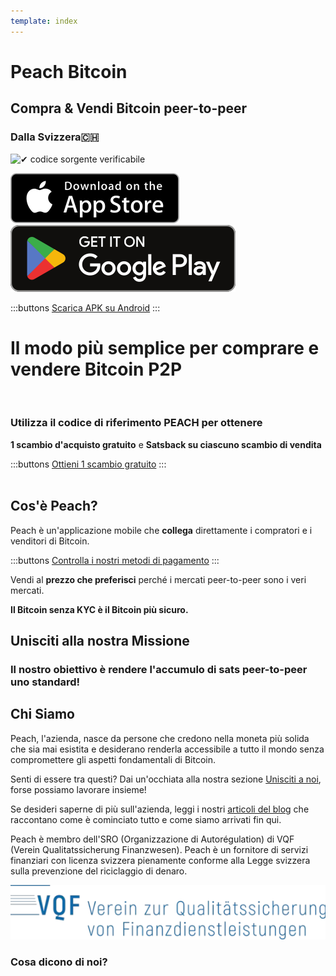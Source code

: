 ```yaml
---
template: index
---
```


<!--[teaser]-->
# Peach Bitcoin
## Compra & Vendi Bitcoin <span>peer-to-peer</span>
### Dalla Svizzera🇨🇭


<div class="inner-wrap">

![✔ codice sorgente verificabile](/img/phones.png)

<div>
  <div class="md:flex items-end">
    <a href="https://testflight.apple.com/join/wfSPFEWG"><img class="h-180px md:h-90px" src="/img/home/download-on-the-app-store.svg" alt="Download on the Apple Store"></a>
    <a class="md:ml-4" href="https://play.google.com/store/apps/details?id=com.peachbitcoin.peach.mainnet"><img class="h-180px md:h-90px" src="/img/home/get-it-on-google-play.svg" alt="Get it on Google Play"></a>
  </div>

  :::buttons
  [Scarica APK su Android](/it/apk/)
  :::

</div>

</div>


<!--[top]-->
# Il modo più semplice per comprare e vendere Bitcoin P2P
<br>

### Utilizza il codice di riferimento PEACH per ottenere

**1 scambio d'acquisto gratuito** e **Satsback su ciascuno scambio di vendita**

:::buttons
[Ottieni 1 scambio gratuito](https://peachbitcoin.com/referral/?code=PEACH)
:::
<br><br>

## Cos'è Peach?

Peach è un'applicazione mobile che **collega** direttamente i compratori e i venditori di Bitcoin.

:::buttons
[Controlla i nostri metodi di pagamento](/how-it-works/#available-payment-methods)
:::

Vendi al **prezzo che preferisci** perché i mercati peer-to-peer sono i veri mercati.

**Il Bitcoin senza KYC è il Bitcoin più sicuro.**


<!--[mission]-->
## Unisciti alla nostra Missione

### Il nostro obiettivo è rendere l'accumulo di sats peer-to-peer uno standard!

<!--[about]-->
## Chi Siamo

Peach, l'azienda, nasce da persone che credono nella moneta più solida che sia mai esistita e desiderano renderla accessibile a tutto il mondo senza compromettere gli aspetti fondamentali di Bitcoin.

Senti di essere tra questi? Dai un'occhiata alla nostra sezione [Unisciti a noi](/it/join-us/), forse possiamo lavorare insieme!

Se desideri saperne di più sull'azienda, leggi i nostri [articoli del blog](/it/blog/) che raccontano come è cominciato tutto e come siamo arrivati fin qui.

Peach è membro dell'SRO (Organizzazione di Autorégulation) di VQF (Verein Qualitatssicherung Finanzwesen). Peach è un fornitore di servizi finanziari con licenza svizzera pienamente conforme alla Legge svizzera sulla prevenzione del riciclaggio di denaro.

![](/img/vqf.webp)


### Cosa dicono di noi?
<br>
<div id="ap-widget-container" class="ap-widget-container" prod_code="peach" show ="top" bg_color="#FFFFFF" review_bg_color = "#FFFFFF" text_color = "#000000"></div>

